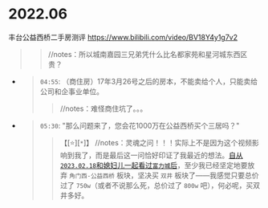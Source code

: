 
# 2022.06

丰台公益西桥二手房测评 https://www.bilibili.com/video/BV18Y4y1g7v2
>> //notes：所以城南嘉园三兄弟凭什么比名都家苑和星河城东西区贵？
- > `04:55`: （商住房）17年3月26号之后的房本，不能卖给个人，只能卖给公司和企事业单位。
  >> //notes：难怪商住坑了。。。
- > `05:30`: "那么问题来了，您会花1000万在公益西桥买个三居吗？"
  >> 【[:star:][`*`]】 //notes：灵魂之问！！！实际上不是因为这个视频影响到我了，而是最后这一问恰好印证了我最近的想法。[自从`2023.02.18`和媳妇儿一起看过`富力城`后](https://github.com/BIAOXYZ/variousCodes/blob/master/_CodeTopics/LeetCode_contest/biweekly/biweekly2023/98-absent-6-bj/README.md)，至少我已经坚定地要放弃 `角门西-公益西桥` 板块，坚决买 `双井` 板块了——我感觉只要总价过了 `750w`（或者不说那么死，总价过了 `800w` 吧），何必呢，买双井多好。

